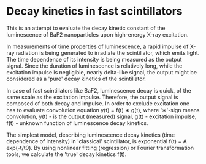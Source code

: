 # Decay kinetics in fast scintillators

This is an attempt to evaluate the decay kinetic constant of the luminescence of BaF2 nanoparticles upon high-energy X-ray excitation.

In measurements of time properties of luminescence, a rapid impulse of X-ray radiation is being generated to irradiate the scintillator, which emits light. The time dependence of its intensity is being measured as the output signal. Since the duration of luminescence is relatively long, while the excitation impulse is negligible, nearly delta-like signal, the output might be considered as a 'pure' decay kinetics of the scintillator.

In case of fast scintillators like BaF2, luminescence decay is quick, of the same scale as the excitation impulse. Therefore, the output signal is composed of both decay and impulse. In order to exclude excitation one has to evaluate convolution equation y(t) = f(t) ∗ g(t), where '∗'-sign means convolution, y(t) - is the output (measured) signal, g(t) - excitation impulse, f(t) - unknown function of luminescence decay kinetics.

The simplest model, describing luminescence decay kinetics (time dependence of intensity) in 'classical' scintillator, is exponential f(t) = A exp(-t/t0). By using nonlinear fitting (regression) or Fourier transformation tools, we calculate the 'true' decay kinetics f(t).

